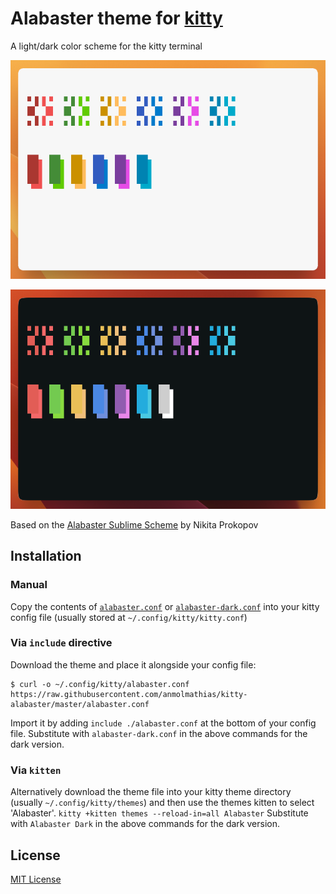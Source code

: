 # Alabaster theme for [kitty](https://sw.kovidgoyal.net/kitty/)

A light/dark color scheme for the kitty terminal


![Colortest](./assets/colorsTest.png)


![Colortest](./assets/colorsTestDark.png)

Based on the [Alabaster Sublime Scheme](https://github.com/tonsky/sublime-scheme-alabaster) by Nikita Prokopov


## Installation

### Manual
Copy the contents of [`alabaster.conf`](https://github.com/anmolmathias/kitty-alabaster/blob/master/alabaster.conf) or [`alabaster-dark.conf`](https://github.com/anmolmathias/kitty-alabaster/blob/master/alabaster-dark.conf) into your kitty config file (usually stored at `~/.config/kitty/kitty.conf`)

### Via `include` directive
Download the theme and place it alongside your config file:
```
$ curl -o ~/.config/kitty/alabaster.conf https://raw.githubusercontent.com/anmolmathias/kitty-alabaster/master/alabaster.conf
```
Import it by adding `include ./alabaster.conf` at the bottom of your config file.
Substitute with `alabaster-dark.conf` in the above commands for the dark version.

### Via `kitten`
Alternatively download the theme file into your kitty theme directory (usually `~/.config/kitty/themes`) and then use the themes kitten to select 'Alabaster'. `kitty +kitten themes --reload-in=all Alabaster`
Substitute with `Alabaster Dark` in the above commands for the dark version.

## License

[MIT License](./LICENSE)